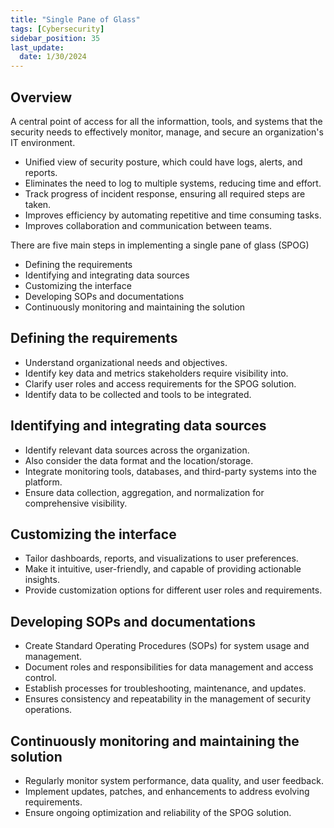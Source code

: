 ```yaml
---
title: "Single Pane of Glass"
tags: [Cybersecurity]
sidebar_position: 35
last_update:
  date: 1/30/2024
---
```


## Overview

A central point of access for all the informattion, tools, and systems that the security needs to effectively monitor, manage, and secure an organization's IT environment. 

- Unified view of security posture, which could have logs, alerts, and reports.
- Eliminates the need to log to multiple systems, reducing time and effort. 
- Track progress of incident response, ensuring all required steps are taken. 
- Improves efficiency by automating repetitive and time consuming tasks.
- Improves collaboration and communication between teams.

There are five main steps in implementing a single pane of glass (SPOG) 

- Defining the requirements 
- Identifying and integrating data sources 
- Customizing the interface 
- Developing SOPs and documentations
- Continuously monitoring and maintaining the solution
 
## Defining the requirements

- Understand organizational needs and objectives.
- Identify key data and metrics stakeholders require visibility into.
- Clarify user roles and access requirements for the SPOG solution.
- Identify data to be collected and tools to be integrated.

## Identifying and integrating data sources

- Identify relevant data sources across the organization.
- Also consider the data format and the location/storage.
- Integrate monitoring tools, databases, and third-party systems into the platform.
- Ensure data collection, aggregation, and normalization for comprehensive visibility.

## Customizing the interface

- Tailor dashboards, reports, and visualizations to user preferences.
- Make it intuitive, user-friendly, and capable of providing actionable insights.
- Provide customization options for different user roles and requirements.

## Developing SOPs and documentations

- Create Standard Operating Procedures (SOPs) for system usage and management.
- Document roles and responsibilities for data management and access control.
- Establish processes for troubleshooting, maintenance, and updates.
- Ensures consistency and repeatability in the management of security operations.

## Continuously monitoring and maintaining the solution

- Regularly monitor system performance, data quality, and user feedback.
- Implement updates, patches, and enhancements to address evolving requirements.
- Ensure ongoing optimization and reliability of the SPOG solution.





